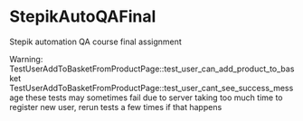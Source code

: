 # StepikAutoQAFinal
Stepik automation QA course final assignment

Warning:  
TestUserAddToBasketFromProductPage::test_user_can_add_product_to_basket
TestUserAddToBasketFromProductPage::test_user_cant_see_success_message
these tests may sometimes fail due to server taking too much time to register new user, rerun tests a few times if that happens
